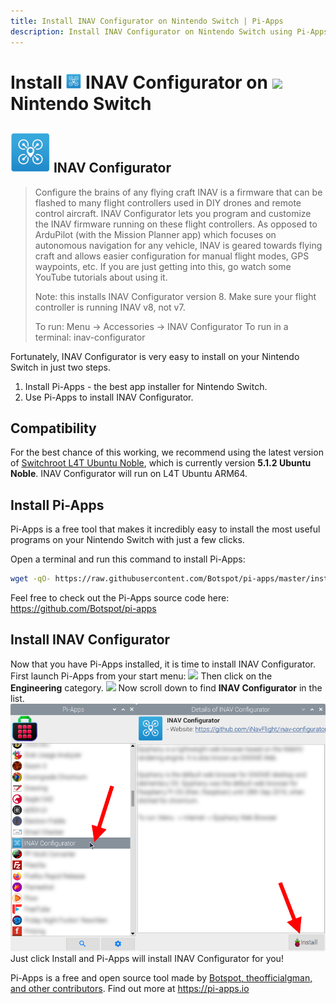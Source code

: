 ```yaml
---
title: Install INAV Configurator on Nintendo Switch | Pi-Apps
description: Install INAV Configurator on Nintendo Switch using Pi-Apps
---
```

<div class="simple-install-content content">

# Install <img src="/img/app-icons/INAV Configurator/icon-64.png" height=24> INAV Configurator on <img src=/img/other-icons/switch-icon.svg height=24> Nintendo Switch

## <img src="/img/app-icons/INAV Configurator/icon-64.png"> INAV Configurator
> Configure the brains of any flying craft
> INAV is a firmware that can be flashed to many flight controllers used in DIY drones and remote control aircraft. INAV Configurator lets you program and customize the INAV firmware running on these flight controllers.
> As opposed to ArduPilot (with the Mission Planner app) which focuses on autonomous navigation for any vehicle, INAV is geared towards flying craft and allows easier configuration for manual flight modes, GPS waypoints, etc. If you are just getting into this, go watch some YouTube tutorials about using it.
> 
> Note: this installs INAV Configurator version 8. Make sure your flight controller is running INAV v8, not v7.
> 
> To run: Menu -> Accessories -> INAV Configurator
> To run in a terminal: inav-configurator

Fortunately, INAV Configurator is very easy to install on your Nintendo Switch in just two steps.
1. Install Pi-Apps - the best app installer for Nintendo Switch.
2. Use Pi-Apps to install INAV Configurator.
</div>
<div class="simple-install-content content">

## Compatibility
For the best chance of this working, we recommend using the latest version of [Switchroot L4T Ubuntu Noble](https://wiki.switchroot.org/wiki/linux/l4t-ubuntu-noble-installation-guide), which is currently version **5.1.2 Ubuntu Noble**.
INAV Configurator will run on L4T Ubuntu ARM64.
</div>
<div class="simple-install-content content">

## Install Pi-Apps

Pi-Apps is a free tool that makes it incredibly easy to install the most useful programs on your Nintendo Switch with just a few clicks.

Open a terminal and run this command to install Pi-Apps:
```bash
wget -qO- https://raw.githubusercontent.com/Botspot/pi-apps/master/install | bash
```
Feel free to check out the Pi-Apps source code here: https://github.com/Botspot/pi-apps
</div>
<div class="simple-install-content content">

## Install INAV Configurator

Now that you have Pi-Apps installed, it is time to install INAV Configurator.
First launch Pi-Apps from your start menu:
<img src="/img/start-menu.png">
Then click on the <b>Engineering</b> category.
<img src="/img/category-selections/Engineering.png">
Now scroll down to find <b>INAV Configurator</b> in the list.
<img src="/img/app-icons/INAV Configurator/app-selection.png">
Just click Install and Pi-Apps will install INAV Configurator for you!
</div>
<div class="simple-install-content content">

Pi-Apps is a free and open source tool made by [Botspot, theofficialgman, and other contributors](/about/#contributors). Find out more at https://pi-apps.io
</div>
